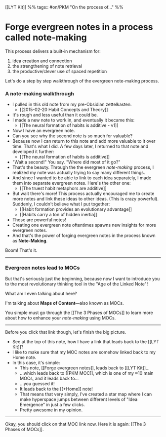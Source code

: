 [[LYT Kit]] %% tags:: #on/PKM "On the process of..." %%
# Forge evergreen notes in a process called note-making

 This process delivers a built-in mechanism for:
 
 1. idea creation and connection
 2. the strengthening of note retrieval
 3. the productive/clever use of spaced repetition

Let's do a step by step walkthrough of the evergreen note-making process.

### A note-making walkthrough
- I pulled in this old note from my pre-Obsidian zettelkasten. 
	- [[2015-02-20 Habit Concepts and Theory]]
- It's rough and less useful than it could be.
- I made a new note to work in, and eventually it became this:
	- [[The neural formation of habits is additive - v1]]
- Now I have an evergreen note.
- Can you see why the second note is so much for valuable?
- Because now I can return to this note and add more valuable to it over time. That's what I did. A few days later, I returned to that note and developed it further:
	- [[The neural formation of habits is additive]]
- "Wait a second!" You say. "Where did most of it go?"
- That's the beauty. Through the the evergreen *note-making* process, I realized my note was actually trying to say many different things. 
- And since I wanted to be able to link to each idea separately, I made them into separate evergreen notes. Here's the other one:
	- [[The truest habit metaphors are additive]]
- But wait there's more! This process actually encouraged me to create more notes and link these ideas to other ideas. (This is crazy powerful). Suddenly, I couldn't believe what I put together:
	- [[Habit formation provides an evolutionary advantage]]
	- [[Habits carry a ton of hidden inertia]]
- Those are powerful notes!
- Creating one evergreen note oftentimes spawns new insights for more evergreen notes.
- And that's the power of forging evergreen notes in the process known as **Note-Making**.

Boom! That's it. 

---
### Evergreen notes lead to MOCs
But that's seriously just the beginning, because now I want to introduce you to the most revolutionary thinking tool in the "Age of the Linked Note"!

What am I even talking about here?  

I'm talking about **Maps of Content**—also known as MOCs.

You simple must go through the [[The 3 Phases of MOCs]] to learn more about how to enhance your *note-making* using MOCs.

---
Before you click that link though, let's finish the big picture. 

- See at the top of this note, how I have a link that leads back to the [[LYT Kit]]? 
- I like to make sure that my MOC notes are somehow linked back to my Home note.
- In this case, it's simple:
	- This note, [[Forge evergreen notes]], leads back to [[LYT Kit]]...
	- ...which leads back to [[PKM MOC]], which is one of my ≈10 main MOCs, and it leads back to...
	- ...you guessed it!
	- It leads back to the [[+Home]] note!
	- That means that very simply, I've created a star map where I can make hyperspace jumps between different levels of "Idea Emergence" in just a few clicks.
	- Pretty awesome in my opinion.

---
Okay, you should click on that MOC link now. Here it is again: [[The 3 Phases of MOCs]].


